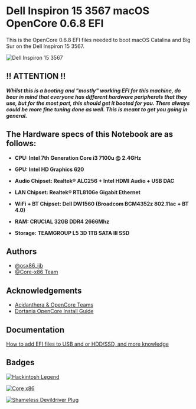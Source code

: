 
# Dell Inspiron 15 3567 macOS OpenCore 0.6.8 EFI

This is the OpenCore 0.6.8 EFI files needed to boot macOS Catalina and Big Sur on the Dell Inspiron 15 3567.

![Dell Inspiron 15 3567](https://i.ibb.co/M5VWykd/DSC05970.jpg)

## !! ATTENTION !!
_**Whilst this is a booting and "mostly" working EFI for this machine, do bear in mind that everyone has different hardware peripherals that they use, but for the most part, this should get it booted for you. There always could be more fine tuning done as well. This is meant to get you going in general.**_

## The Hardware specs of this Notebook are as follows:


- **CPU: Intel 7th Generation Core i3 7100u @ 2.4GHz**

- **GPU: Intel HD Graphics 620**

- **Audio Chipset: Realtek® ALC256 + Intel HDMI Audio + USB DAC**

- **LAN Chipset: Realtek® RTL8106e Gigabit Ethernet**

- **WiFi + BT Chipset: Dell DW1560 (Broadcom BCM4352z 802.11ac + BT 4.0)**

- **RAM: CRUCIAL 32GB DDR4 2666Mhz**

- **Storage: TEAMGROUP L5 3D 1TB SATA III SSD**

## Authors

- [@osx86_ijb](https://www.github.com/osx86-ijb)
- [@Core-x86 Team](https://discord.com/invite/yCYpdZE)

## Acknowledgements
- [Acidanthera & OpenCore Teams](https://github.com/acidanthera)
- [Dortania OpenCore Install Guide](https://dortania.github.io/OpenCore-Install-Guide/)

## Documentation

[How to add EFI files to USB and or HDD/SSD, and more knowledge](https://dortania.github.io/OpenCore-Install-Guide/installer-guide/opencore-efi.html)

## Badges

[![Hackintosh Legend](https://img.shields.io/badge/Core-x86-blue)](https://github.com/Core-x86)

[![Core x86](https://img.shields.io/badge/Hackintosh-Legend-red)](https://github.com/osx86-ijb)

[![Shameless Devildriver Plug](https://img.shields.io/badge/Go%20There-Away%20From%20Me-brightgreeng)](https://www.youtube.com/watch?v=PjACk_dw1v8)
